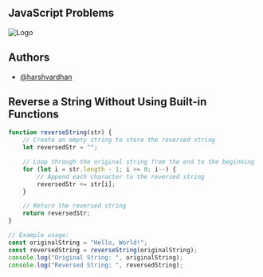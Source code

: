 
## JavaScript Problems


![Logo](https://cdn.worldvectorlogo.com/logos/logo-javascript.svg)


## Authors

- [@harshvardhan](https://www.linkedin.com/in/harshvardhan-singh-baghel-691b67a1/)


## Reverse a String Without Using Built-in Functions

```javascript
function reverseString(str) {
    // Create an empty string to store the reversed string
    let reversedStr = "";

    // Loop through the original string from the end to the beginning
    for (let i = str.length - 1; i >= 0; i--) {
        // Append each character to the reversed string
        reversedStr += str[i];
    }

    // Return the reversed string
    return reversedStr;
}

// Example usage:
const originalString = "Hello, World!";
const reversedString = reverseString(originalString);
console.log("Original String: ", originalString);
console.log("Reversed String: ", reversedString);
```

